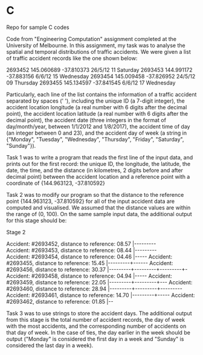 # C
Repo for sample C codes

Code from "Engineering Computation" assignment completed at the 
University of Melbourne. In this assignment, my task was to analyse 
the spatial and temporal distributions of traffic accidents. We
were given a list of traffic accident records like the one shown below:
 
2693452 145.060689 -37.810373 26/5/12 11 Saturday
2693453 144.991172 -37.883156 6/6/12 15 Wednesday
2693454 145.009458 -37.826952 24/5/12 09 Thursday
2693455 145.134597 -37.841545 6/6/12 17 Wednesday

Particularly, each line of the list contains the information of a traffic 
accident separated by spaces (' '), including the unique ID (a 7-digit
integer), the accident location longitude (a real number with 6 digits 
after the decimal point), the accident location latitude (a real number 
with 6 digits after the decimal point), the accident date (three integers in the
format of day/month/year, between 1/1/2012 and 1/8/2017), the accident time of day 
(an integer between 0 and 23), and the accident day of week (a string in {"Monday", 
"Tuesday", "Wednesday", "Thursday", "Friday", "Saturday", "Sunday"}).
 
Task 1 was to write a program that reads the first line of the input data, and prints 
out for the first record: the unique ID, the longitude, the latitude, the date, the time, 
and the distance (in kilometres, 2 digits before and after decimal point) between the 
accident location and a reference point with a coordinate of {144.963123, -37.810592}
 
Task 2 was to modify our program so that the distance to the reference point 
{144.963123, -37.810592} for all of the input accident data are computed and visualised. 
We assumed that the distance values are within the range of (0, 100). 
On the same sample input data, the additional output for this stage should be:

Stage 2

Accident: #2693452, distance to reference: 08.57 |---------  
Accident: #2693453, distance to reference: 08.44 |---------  
Accident: #2693454, distance to reference: 04.46 |-----
Accident: #2693455, distance to reference: 15.45 |---------+------
Accident: #2693456, distance to reference: 30.37 |---------+---------+---------+-
Accident: #2693458, distance to reference: 04.94 |-----
Accident: #2693459, distance to reference: 22.05 |---------+---------+---
Accident: #2693460, distance to reference: 28.94 |---------+---------+---------
Accident: #2693461, distance to reference: 14.70 |---------+-----
Accident: #2693462, distance to reference: 01.85 |--

Task 3 was to use strings to store the accident days. The additional output from this stage 
is the total number of accident records, the day of week with the most accidents, and the 
corresponding number of accidents on that day of week. In the case of ties, the day earlier 
in the week should be output ("Monday" is considered the first day in a week and "Sunday" is
considered the last day in a week).
